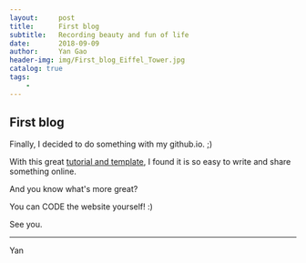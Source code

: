 ```yaml
---
layout:     post
title:      First blog
subtitle:   Recording beauty and fun of life 
date:       2018-09-09
author:     Yan Gao
header-img: img/First_blog_Eiffel_Tower.jpg
catalog: true
tags:
    - 
---
```

## First blog

Finally, I decided to do something with my github.io. ;)

With this great [tutorial and template](https://github.com/qiubaiying/qiubaiying.github.io/wiki/%E5%8D%9A%E5%AE%A2%E6%90%AD%E5%BB%BA%E8%AF%A6%E7%BB%86%E6%95%99%E7%A8%8B),
I found it is so easy to write and share something online.

And you know what's more great? 

You can CODE the website yourself! :)

See you.


---
Yan